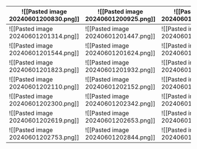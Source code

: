 | ![[Pasted image 20240601200830.png]] | ![[Pasted image 20240601200925.png]] | ![[Pasted image 20240601201104.png]] |
| ------------------------------------ | ------------------------------------ | ------------------------------------ |
| ![[Pasted image 20240601201314.png]] | ![[Pasted image 20240601201447.png]] | ![[Pasted image 20240601201518.png]] |
| ![[Pasted image 20240601201544.png]] | ![[Pasted image 20240601201624.png]] | ![[Pasted image 20240601201738.png]] |
| ![[Pasted image 20240601201823.png]] | ![[Pasted image 20240601201932.png]] | ![[Pasted image 20240601202036.png]] |
| ![[Pasted image 20240601202110.png]] | ![[Pasted image 20240601202152.png]] | ![[Pasted image 20240601202221.png]] |
| ![[Pasted image 20240601202300.png]] | ![[Pasted image 20240601202342.png]] | ![[Pasted image 20240601202424.png]] |
| ![[Pasted image 20240601202619.png]] | ![[Pasted image 20240601202653.png]] | ![[Pasted image 20240601202727.png]] |
| ![[Pasted image 20240601202753.png]] | ![[Pasted image 20240601202844.png]] | ![[Pasted image 20240601202924.png]] |
